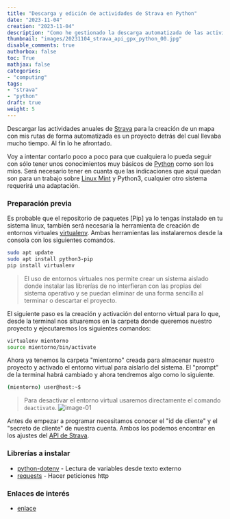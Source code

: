 ```yaml
---
title: "Descarga y edición de actividades de Strava en Python"
date: "2023-11-04"
creation: "2023-11-04"
description: "Como he gestionado la descarga automatizada de las actividades de Strava y posterior edición para mostrar en un mapa mediante python."
thumbnail: "images/20231104_strava_api_gpx_python_00.jpg"
disable_comments: true
authorbox: false
toc: True
mathjax: false
categories:
- "computing"
tags:
- "strava"
- "python"
draft: true
weight: 5
---
```

Descargar las actividades anuales de [Strava] para la creación de un mapa con mis rutas de forma automatizada es un proyecto detrás del cual llevaba mucho tiempo. Al fin lo he afrontado.
<!--more-->
Voy a intentar contarlo poco a poco para que cualquiera lo pueda seguir con sólo tener unos conocimientos muy básicos de [Python] como son los míos. Será necesario tener en cuanta que las indicaciones que aquí quedan son para un trabajo sobre [Linux Mint] y Python3, cualquier otro sistema requerirá una adaptación.

### Preparación previa
Es probable que el repositorio de paquetes [Pip] ya lo tengas instalado en tu sistema linux, también será necesaria la herramienta de creación de entornos virtuales [virtualenv]. Ambas herramientas las instalaremos desde la consola con los siguientes comandos.

``` bash
sudo apt update
sudo apt install python3-pip
pip install virtualenv
```

> El uso de entornos virtuales nos permite crear un sistema aislado donde instalar las librerías de no interfieran con las propias del sistema operativo y se puedan eliminar de una forma sencilla al terminar o descartar el proyecto.

El siguiente paso es la creación y activación del entorno virtual para lo que, desde la terminal nos situaremos en la carpeta donde queremos nuestro proyecto y ejecutaremos los siguientes comandos:

``` bash
virtualenv mientorno
source mientorno/bin/activate
```
Ahora ya tenemos la carpeta "mientorno" creada para almacenar nuestro proyecto y activado el entorno virtual para aislarlo del sistema. El "prompt" de la terminal habrá cambiado y ahora tendremos algo como lo siguiente.

``` bash
(mientorno) user@host:~$ 
```

> Para desactivar el entorno virtual usaremos directamente el comando `deactivate`.
![image-01]

Antes de empezar a programar necesitamos conocer el "id de cliente" y el "secreto de cliente" de nuestra cuenta. Ambos los podemos encontrar en los ajustes del [API de Strava].

### Librerías a instalar
 - [python-dotenv] - Lectura de variables desde texto externo
 - [requests] - Hacer peticiones http

### Enlaces de interés
- [enlace](www.sherblog.pro)

[API de Strava]: https://www.strava.com/settings/api
[Linux Mint]: https://linuxmint.com
[Python]: https://www.python.org
[python-dotenv]: https://pypi.org/project/python-dotenv/
[requests]: https://pypi.org/project/requests/
[Strava]: https://www.strava.com
[virtualenv]: https://pypi.org/project/virtualenv/

[image-01]: /images/20231104_strava_api_gpx_python_01.jpg



